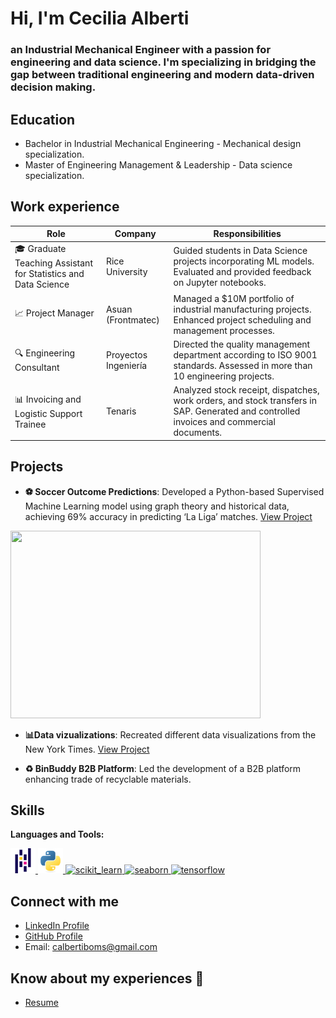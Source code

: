 <h1 align="left">Hi, I'm Cecilia Alberti</h1>
<h3 align="left">an Industrial Mechanical Engineer with a passion for engineering and data science. I'm specializing in bridging the gap between traditional engineering and modern data-driven decision making.</h3>

## Education
-  Bachelor in Industrial Mechanical Engineering - Mechanical design specialization.
-  Master of Engineering Management & Leadership - Data science specialization.


## Work experience

| Role | Company | Responsibilities |
|------|---------|------------------|
| 🎓 Graduate Teaching Assistant for Statistics and Data Science | Rice University | Guided students in Data Science projects incorporating ML models. Evaluated and provided feedback on Jupyter notebooks. |
| 📈 Project Manager | Asuan (Frontmatec) | Managed a $10M portfolio of industrial manufacturing projects. Enhanced project scheduling and management processes. |
| 🔍 Engineering Consultant | Proyectos Ingeniería | Directed the quality management department according to ISO 9001 standards. Assessed in more than 10 engineering projects. |
| 📊 Invoicing and Logistic Support Trainee | Tenaris | Analyzed stock receipt, dispatches, work orders, and stock transfers in SAP. Generated and controlled invoices and commercial documents. |


## Projects 
- **⚽ Soccer Outcome Predictions**: Developed a Python-based Supervised Machine Learning model using graph theory and historical data, achieving 69% accuracy in predicting ‘La Liga’ matches. [View Project](https://github.com/calbertiboms/SoccerGraphStats)
  
<img
src='https://github.com/calbertiboms/calbertiboms.github.io/blob/b8268d0dc8fad890db7cfde9527090d328e08342/images/BCN%20gif.gif'
width="400" height="300">

- **📊Data vizualizations**: Recreated different data visualizations from the New York Times. [View Project](https://github.com/calbertiboms/NYTvisualizations)

- **♻ BinBuddy B2B Platform**: Led the development of a B2B platform enhancing trade of recyclable materials. 

## Skills 
**Languages and Tools:**

<p align="left"> <a href="https://pandas.pydata.org/" target="_blank" rel="noreferrer"> <img src="https://raw.githubusercontent.com/devicons/devicon/2ae2a900d2f041da66e950e4d48052658d850630/icons/pandas/pandas-original.svg" alt="pandas" width="40" height="40"/> </a> <a href="https://www.python.org" target="_blank" rel="noreferrer"> <img src="https://raw.githubusercontent.com/devicons/devicon/master/icons/python/python-original.svg" alt="python" width="40" height="40"/> </a> <a href="https://scikit-learn.org/" target="_blank" rel="noreferrer"> <img src="https://upload.wikimedia.org/wikipedia/commons/0/05/Scikit_learn_logo_small.svg" alt="scikit_learn" width="40" height="40"/> </a> <a href="https://seaborn.pydata.org/" target="_blank" rel="noreferrer"> <img src="https://seaborn.pydata.org/_images/logo-mark-lightbg.svg" alt="seaborn" width="40" height="40"/> </a> <a href="https://www.tensorflow.org" target="_blank" rel="noreferrer"> <img src="https://www.vectorlogo.zone/logos/tensorflow/tensorflow-icon.svg" alt="tensorflow" width="40" height="40"/> </a> </p>

## Connect with me 
- [LinkedIn Profile](https://www.linkedin.com/in/calbertiboms/)
- [GitHub Profile](https://github.com/calbertiboms)
- Email: [calbertiboms@gmail.com](mailto:calbertiboms@gmail.com)

## Know about my experiences 📄
- [Resume](https://github.com/calbertiboms/calbertiboms.github.io/blob/eab846548936b2fdc3cb45f967966da19e1643d8/resume/Cecilia%20Alberti_Resume.pdf)
